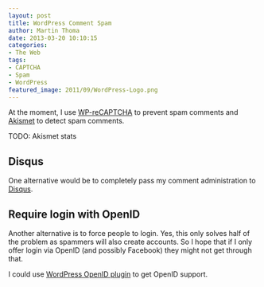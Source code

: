 ```yaml
---
layout: post
title: WordPress Comment Spam
author: Martin Thoma
date: 2013-03-20 10:10:15
categories: 
- The Web
tags: 
- CAPTCHA
- Spam
- WordPress
featured_image: 2011/09/WordPress-Logo.png
---
```

At the moment, I use <a href="http://wordpress.org/extend/plugins/wp-recaptcha/">WP-reCAPTCHA</a> to prevent spam comments and <a href="http://wordpress.org/extend/plugins/akismet/">Akismet</a> to detect spam comments.

TODO: Akismet stats

<h2>Disqus</h2>
One alternative would be to completely pass my comment administration to <a href="http://wordpress.org/extend/plugins/disqus-comment-system/">Disqus</a>. 

<h2>Require login with OpenID</h2>
Another alternative is to force people to login. Yes, this only solves half of the problem as spammers will also create accounts. So I hope that if I only offer login via OpenID (and possibly Facebook) they might not get through that.

I could use <a href="http://wordpress.org/extend/plugins/openid/">WordPress OpenID plugin</a> to get OpenID support.